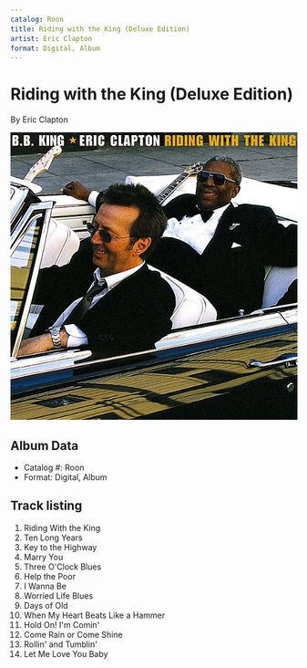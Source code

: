 ```yaml
---
catalog: Roon
title: Riding with the King (Deluxe Edition)
artist: Eric Clapton
format: Digital, Album
---
```


# Riding with the King (Deluxe Edition)

By Eric Clapton

![](../../assets/albumcovers/Eric_Clapton-Riding_with_the_King_Deluxe_Edition.png)

## Album Data

- Catalog #: Roon
- Format: Digital, Album


## Track listing


1. Riding With the King
2. Ten Long Years
3. Key to the Highway
4. Marry You
5. Three O'Clock Blues
6. Help the Poor
7. I Wanna Be
8. Worried Life Blues
9. Days of Old
10. When My Heart Beats Like a Hammer
11. Hold On! I'm Comin'
12. Come Rain or Come Shine
13. Rollin' and Tumblin'
14. Let Me Love You Baby

